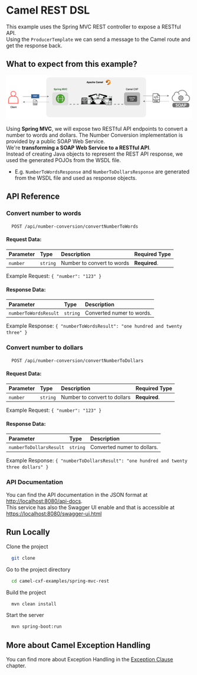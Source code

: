 # Camel REST DSL
This example uses the Spring MVC REST controller to expose a RESTful API.<br>
Using the `ProducerTemplate` we can send a message to the Camel route and get the response back.<br>

## What to expect from this example?

<img alt="img.png" src="docs/REST_SpringMVC.png" style="width:800px;"/>

Using **Spring MVC**, we will expose two RESTful API endpoints to convert a number to words and dollars.
The Number Conversion implementation is provided by a public SOAP Web Service.<br>
We're **transforming a SOAP Web Service to a RESTful API**.<br>
Instead of creating Java objects to represent the REST API response, we used the generated POJOs from the WSDL file.<br>
- E.g. `NumberToWordsResponse` and `NumberToDollarsResponse` are generated from the WSDL file and
  used as response objects.

## API Reference

### Convert number to words

```http
  POST /api/number-conversion/convertNumberToWords
```
#### Request Data:

| Parameter | Type     | Description                  | Required Type   |
| :-------- | :------- |:-----------------------------|:----------------|
| `number`  | `string` | Number to convert to words   |**Required**.    |

Example Request:
`
{
"number": "123"
}
`
#### Response Data:
| Parameter             | Type     | Description               |
|:----------------------| :------- |:--------------------------|
| `numberToWordsResult` | `string` | Converted numer to words. |

Example Response:
`
{
"numberToWordsResult": "one hundred and twenty three"
}
`

### Convert number to dollars

```http
  POST /api/number-conversion/convertNumberToDollars
```
#### Request Data:

| Parameter | Type     | Description                  | Required Type   |
| :-------- | :------- |:-----------------------------|:----------------|
| `number`  | `string` | Number to convert to dollars |**Required**.    |

Example Request:
`
{
"number": "123"
}
`
#### Response Data:
| Parameter              | Type     | Description                 |
|:-----------------------| :------- |:----------------------------|
| `numberToDollarsResult`| `string` | Converted numer to dollars. |

Example Response:
`
{
"numberToDollarsResult": "one hundred and twenty three dollars"
}
`

### API Documentation

You can find the API documentation in the JSON format at
[http://localhost:8080/api-docs](http://localhost:8080/api-docs).<br>
This service has also the Swagger UI enable and that is accessible at [https://localhost:8080/swagger-ui.html](https://localhost:8080/swagger-ui.html)

## Run Locally

Clone the project

```bash
  git clone
```

Go to the project directory

```bash
  cd camel-cxf-examples/spring-mvc-rest
```

Build the project

```bash
  mvn clean install
```

Start the server

```bash
  mvn spring-boot:run
```




## More about Camel Exception Handling

You can find more about Exception Handling in the [Exception Clause ](https://arc.net/l/quote/vbvfntgf) chapter.
